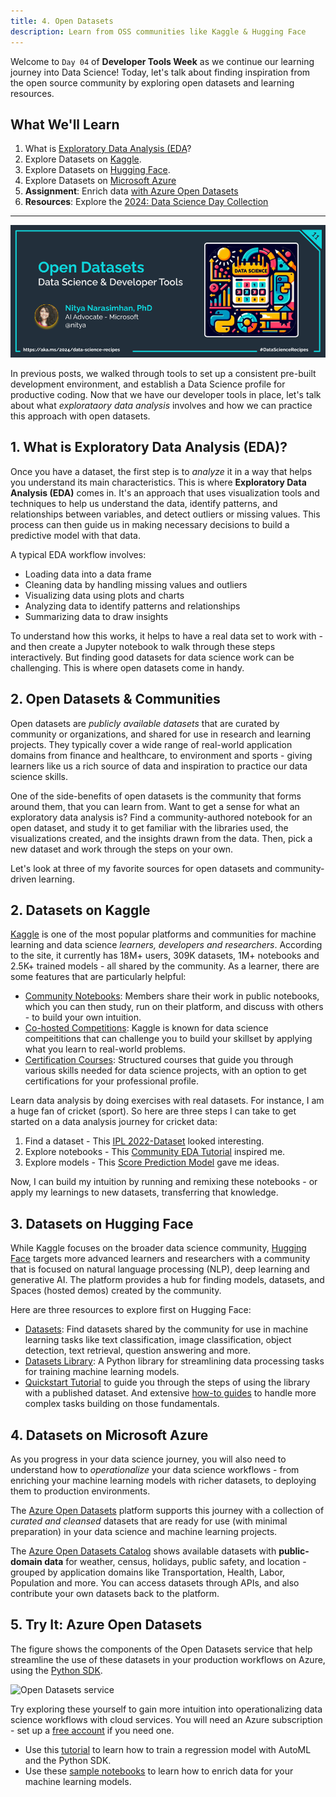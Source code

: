 ```yaml
---
title: 4. Open Datasets
description: Learn from OSS communities like Kaggle & Hugging Face
---
```


Welcome to `Day 04` of **Developer Tools Week** as we continue our learning journey into Data Science! Today, let's talk about finding inspiration from the open source community by exploring open datasets and learning resources.

## What We'll Learn
1. What is [Exploratory Data Analysis (EDA](https://learn.microsoft.com/ai/playbook/capabilities/experimentation/exploratory-data-analysis)?
1. Explore Datasets on [Kaggle](https://www.kaggle.com/datasets).
1. Explore Datasets on [Hugging Face](https://huggingface.co/datasets).
1. Explore Datasets on [Microsoft Azure](https://learn.microsoft.com/azure/open-datasets/)
1. **Assignment**: Enrich data [with Azure Open Datasets](https://learn.microsoft.com/azure/open-datasets/samples?view=azureml-api-1)
1. **Resources**: Explore the [2024: Data Science Day Collection](https://bit.ly/2024-datasci-collection)

---

![Banner For Week 2 Post 4](./img/DatatScienceDay-DevTools-4.png)

In previous posts, we walked through tools to set up a consistent pre-built development environment, and establish a Data Science profile for productive coding. Now that we have our developer tools in place, let's talk about what _explorataory data analysis_ involves  and how we can practice this approach with open datasets.

## 1. What is Exploratory Data Analysis (EDA)?

Once you have a dataset, the first step is to _analyze_ it in a way that helps you understand its main characteristics. This is where **Exploratory Data Analysis (EDA)** comes in. It's an approach that uses visualization tools and techniques to help us understand the data, identify patterns, and relationships between variables, and detect outliers or missing values. This process can then guide us in making necessary decisions to build a predictive model with that data.

A typical EDA workflow involves:
 - Loading data into a data frame
 - Cleaning data by handling missing values and outliers
 - Visualizing data using plots and charts
 - Analyzing data to identify patterns and relationships
 - Summarizing data to draw insights

To understand how this works, it helps to have a real data set to work with - and then create a Jupyter notebook to walk through these steps interactively. But finding good datasets for data science work can be challenging. This is where open datasets come in handy.

## 2. Open Datasets & Communities

Open datasets are _publicly available datasets_ that are curated by community or organizations, and shared for use in research and learning projects. They typically cover a wide range of real-world application domains from finance and healthcare, to environment and sports - giving learners like us a rich source of data and inspiration to practice our data science skills.

One of the side-benefits of open datasets is the community that forms around them, that you can learn from. Want to get a sense for what an exploratory data analysis is? Find a community-authored notebook for an open dataset, and study it to get familiar with the libraries used, the visualizations created, and the insights drawn from the data. Then, pick a new dataset and work through the steps on your own.

Let's look at three of my favorite sources for open datasets and community-driven learning.

## 2. Datasets on Kaggle

[Kaggle](https://www.kaggle.com/datasets) is one of the most popular platforms and communities for machine learning and data science _learners, developers and researchers_. According to the site, it currently has 18M+ users, 309K datasets, 1M+ notebooks and 2.5K+ trained models - all shared by the community. As a learner, there are some features that are particularly helpful:
 - [Community Notebooks](https://www.kaggle.com/notebooks): Members share their work in public notebooks, which you can then study, run on their platform, and discuss with others - to build your own intuition.
 - [Co-hosted Competitions](https://www.kaggle.com/competitions): Kaggle is known for data science compeititions that can challenge you to build your skillset by applying what you learn to real-world problems.
 - [Certification Courses](https://www.kaggle.com/learn): Structured courses that guide you through various skills needed for data science projects, with an option to get certifications for your professional profile.

Learn data analysis by doing exercises with real datasets. For instance, I am a huge fan of cricket (sport). So here are three steps I can take to get started on a data analysis journey for cricket data: 
 1. Find a dataset - This [IPL 2022-Dataset](https://www.kaggle.com/datasets/aravindas01/ipl-2022dataset) looked interesting.
 1. Explore notebooks - This [Community EDA Tutorial](https://www.kaggle.com/code/aravindas01/eda-and-data-visualization-tutorial) inspired me.
 1. Explore models - This [Score Prediction Model](https://www.kaggle.com/code/coolboyraghu/ipl-score-prediction) gave me ideas.

Now, I can build my intuition by running and remixing these notebooks - or apply my learnings to new datasets, transferring that knowledge.

## 3. Datasets on Hugging Face

While Kaggle focuses on the broader data science community, [Hugging Face](https://huggingface.co/) targets more advanced learners and researchers with a community that is focused on natural language processing (NLP), deep learning and generative AI. The platform provides a hub for finding models, datasets, and Spaces (hosted demos) created by the community.

Here are three resources to explore first on Hugging Face:
 - [Datasets](https://huggingface.co/datasets): Find datasets shared by the community for use in machine learning tasks like text classification, image classification, object detection, text retrieval, question answering and more.
 - [Datasets Library](https://huggingface.co/docs/datasets/index): A Python library for streamlining data processing tasks for training machine learning models.
 - [Quickstart Tutorial](https://huggingface.co/docs/datasets/tutorial) to guide you through the steps of using the library with a published dataset. And extensive [how-to guides](https://huggingface.co/docs/datasets/how_to) to handle more complex tasks building on those fundamentals.
 
 
## 4. Datasets on Microsoft Azure

As you progress in your data science journey, you will also need to understand how to _operationalize_ your data science workflows - from enriching your machine learning models with richer datasets, to deploying them to production environments. 

The [Azure Open Datasets](https://learn.microsoft.com/azure/open-datasets/) platform supports this journey with a collection of _curated and cleansed_ datasets that are ready for use (with minimal preparation) in your data science and machine learning projects.

The [Azure Open Datasets Catalog](https://learn.microsoft.com/en-us/azure/open-datasets/dataset-catalog) shows available datasets with **public-domain data** for weather, census, holidays, public safety, and location - grouped by application domains like Transportation, Health, Labor, Population and more. You can access datasets through APIs, and also contribute your own datasets back to the platform.


## 5. Try It: Azure Open Datasets

The figure shows the components of the Open Datasets service that help streamline the use of these datasets in your production workflows on Azure, using the [Python SDK](https://learn.microsoft.com/en-us/python/api/azureml-opendatasets/azureml.opendatasets?view=azure-ml-py). 

![Open Datasets service](https://learn.microsoft.com/en-us/azure/open-datasets/media/overview-what-are-open-datasets/open-datasets-components.png)

Try exploring these yourself to gain more intuition into operationalizing data science workflows with cloud services. You will need an Azure subscription - set up a [free account](https://azure.microsoft.com/en-us/free/) if you need one.
 - Use this [tutorial](https://learn.microsoft.com/en-us/azure/machine-learning/how-to-auto-train-models-v1) to learn how to train a regression model with AutoML and the Python SDK.
 - Use these [sample notebooks](https://learn.microsoft.com/en-us/azure/open-datasets/samples?view=azureml-api-1) to learn how to enrich data for your machine learning models. 